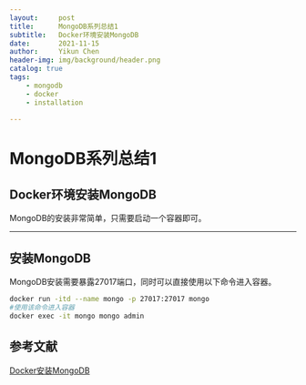 ```yaml
---
layout:     post
title:      MongoDB系列总结1
subtitle:   Docker环境安装MongoDB
date:       2021-11-15
author:     Yikun Chen
header-img: img/background/header.png
catalog: true
tags:
    - mongodb
    - docker
    - installation

---
```



# MongoDB系列总结1

Docker环境安装MongoDB
--

MongoDB的安装非常简单，只需要启动一个容器即可。

---

## 安装MongoDB

MongoDB安装需要暴露27017端口，同时可以直接使用以下命令进入容器。

```bash
docker run -itd --name mongo -p 27017:27017 mongo
#使用该命令进入容器
docker exec -it mongo mongo admin
```

参考文献
--

[Docker安装MongoDB](https://www.runoob.com/docker/docker-install-mongodb.html)

